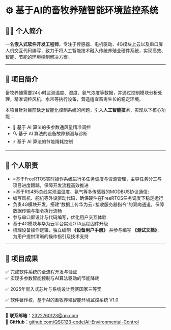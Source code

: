 # ⚙️ 基于AI的畜牧养殖智能环境监控系统

## 👨‍🔧 个人简介
一名**嵌入式软件开发工程师**，专注于传感器、电机驱动、4G模块上云以及串口屏人机交互代码编写，致力于将人工智能技术融入传统养殖业硬件系统，实现高效、智能、节能的环境控制解决方案。

---

## 📘 项目简介
畜牧养殖需要24小时监测温度、湿度、氨气浓度等数据，并通过控制模块分析处理，精准调控风机、水帘等执行设备，营造适宜畜禽生长的稳定环境。

本项目针对目前缺乏智能化控制系统的问题，引入**人工智能技术**，实现以下核心功能：

- 🤖 基于 AI 算法的多参数通风量精准调控  
- 🔍 基于 AI 算法的设备故障预测与诊断  
- ⚡ 基于 AI 算法的节能降耗控制  

---

## 🧩 个人职责
- =基于FreeRTOS实时操作系统进行多任务调度与资源管理，主导任务分工与项目进度跟踪，保障开发流程高效推进
- =基于RS485总线实现温湿度、氨气等多传感器的MODBUS协议通信;
- 编写风机、舵机等外设驱动代码，确保硬件在FreeRTOS任务调度下稳定运行  
- 负责4G模块开发，搭建“数据上传华为云+接收服务器指令”的双向通道，保障数据传输与指令执行流畅
- 参与串口屏设计与代码编写，优化用户交互体验  
- 基于4G模块与华为云平台实现OTA远程固件升级   
- 梳理设备操作逻辑，独立编制 **《设备用户手册》** 并参与编写 **《测试文档》**，为用户提供清晰的操作指引及技术支持

---

## 📎 项目成果
✅ 完成软件系统的全流程开发与验证  
✅ 实现多参数智能控制与AI算法驱动的节能降耗  

✅ 2025年嵌入式芯片与系统设计竞赛国家三等奖

✅ 软件著作权，基于AI的畜牧养殖智能环境监控系统 V1.0	

---

📧 **联系邮箱**：2322760123@qq.com  
🔗 **GitHub**：[github.com/QSC123-code/AI-Environmental-Control](https://github.com/QSC123-code/AI-Environmental-Control)
